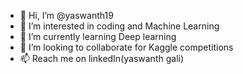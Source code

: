 - 👋 Hi, I’m @yaswanth19
- 👀 I’m interested in coding and Machine Learning
- 🌱 I’m currently learning Deep learning 
- 💞️ I’m looking to collaborate for Kaggle competitions
- 📫 Reach me on linkedIn(yaswanth gali)

<!---
yaswanth19/yaswanth19 is a ✨ special ✨ repository because its `README.md` (this file) appears on your GitHub profile.
You can click the Preview link to take a look at your changes.
--->
